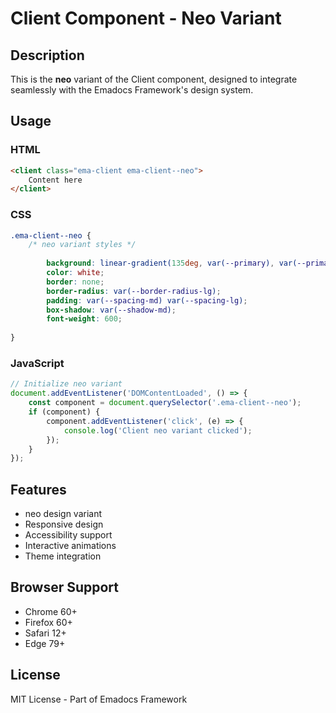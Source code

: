 # Client Component - Neo Variant

## Description
This is the **neo** variant of the Client component, designed to integrate seamlessly with the Emadocs Framework's design system.

## Usage

### HTML
```html
<client class="ema-client ema-client--neo">
    Content here
</client>
```

### CSS
```css
.ema-client--neo {
    /* neo variant styles */
    
        background: linear-gradient(135deg, var(--primary), var(--primary-dark));
        color: white;
        border: none;
        border-radius: var(--border-radius-lg);
        padding: var(--spacing-md) var(--spacing-lg);
        box-shadow: var(--shadow-md);
        font-weight: 600;
    
}
```

### JavaScript
```javascript
// Initialize neo variant
document.addEventListener('DOMContentLoaded', () => {
    const component = document.querySelector('.ema-client--neo');
    if (component) {
        component.addEventListener('click', (e) => {
            console.log('Client neo variant clicked');
        });
    }
});
```

## Features
- neo design variant
- Responsive design
- Accessibility support
- Interactive animations
- Theme integration

## Browser Support
- Chrome 60+
- Firefox 60+
- Safari 12+
- Edge 79+

## License
MIT License - Part of Emadocs Framework
